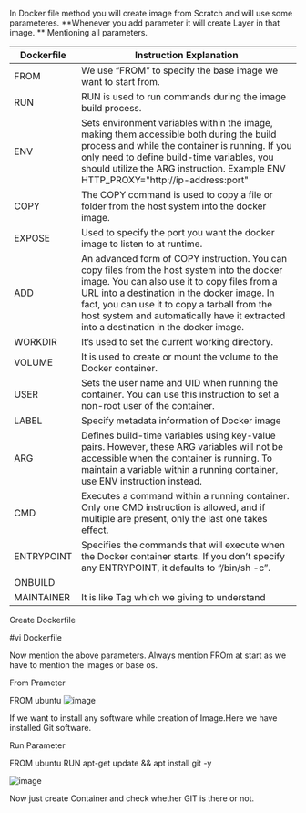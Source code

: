 In Docker file method you will create image from Scratch and will use some parameteres. **Whenever you add parameter it will create Layer in that image.
**
Mentioning all parameters.

 | Dockerfile     | Instruction	Explanation      | 
  | ------------- | ------------- | 
  | FROM        | We use “FROM” to specify the base image we want to start from.|
  | RUN	       | RUN is used to run commands during the image build process.| 
  | ENV		    | Sets environment variables within the image, making them accessible both during the build process and while the container is running. If you only need to   define             build-time variables, you should utilize the ARG instruction. Example ENV HTTP_PROXY="http://ip-address:port"|
  | COPY		        | The COPY command is used to copy a file or folder from the host system into the docker image.|
  | EXPOSE		        | Used to specify the port you want the docker image to listen to at runtime.| 
  | ADD			        | An advanced form of COPY instruction. You can copy files from the host system into the docker image. You can also use it to copy files from a URL into a destination in      the       docker image. In fact, you can use it to copy a tarball from the host system and automatically have it extracted into a destination in the docker image.|
  | WORKDIR			        | It’s used to set the current working directory.|
  |VOLUME|	It is used to create or mount the volume to the Docker container.|
  |USER|	Sets the user name and UID when running the container. You can use this instruction to set a non-root user of the container.|
  |LABEL|	Specify metadata information of Docker image|
  |ARG|	Defines build-time variables using key-value pairs. However, these ARG variables will not be accessible when the container is running. To maintain a variable within a running container, use  ENV instruction instead.|
  |CMD|	Executes a command within a running container. Only one CMD instruction is allowed, and if multiple are present, only the last one takes effect.|
  |ENTRYPOINT|	Specifies the commands that will execute when the Docker container starts. If you don’t specify any ENTRYPOINT, it defaults to “/bin/sh -c”.|
  |ONBUILD| |
  |MAINTAINER| It is like Tag which we giving to understand|

  Create Dockerfile

  #vi Dockerfile

  Now mention the above parameters. Always mention FROm at start as we have to mention the images or base os.

  From Prameter
  
  FROM ubuntu
  ![image](https://github.com/Khushang49/Docker/assets/95266353/602fce65-01f0-4cdb-bcf7-bba0e495ea30)

  If we want to install any software while creation of Image.Here we have installed Git software.

  Run Parameter

  FROM ubuntu
  RUN apt-get update && apt install git -y

 ![image](https://github.com/Khushang49/Docker/assets/95266353/913e7f0d-2729-49c8-ae47-98cdb8ea80d9)

  Now just create Container and check whether GIT is there or not.
  

  

